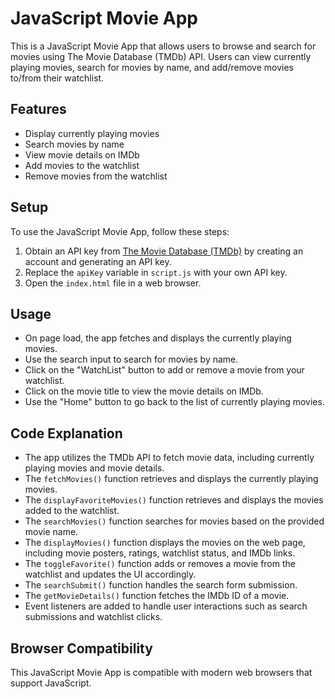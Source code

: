 # JavaScript Movie App

This is a JavaScript Movie App that allows users to browse and search for movies using The Movie Database (TMDb) API. Users can view currently playing movies, search for movies by name, and add/remove movies to/from their watchlist.

## Features

- Display currently playing movies
- Search movies by name
- View movie details on IMDb
- Add movies to the watchlist
- Remove movies from the watchlist

## Setup

To use the JavaScript Movie App, follow these steps:

1. Obtain an API key from [The Movie Database (TMDb)](https://www.themoviedb.org/) by creating an account and generating an API key.
2. Replace the `apiKey` variable in `script.js` with your own API key.
3. Open the `index.html` file in a web browser.

## Usage

- On page load, the app fetches and displays the currently playing movies.
- Use the search input to search for movies by name.
- Click on the "WatchList" button to add or remove a movie from your watchlist.
- Click on the movie title to view the movie details on IMDb.
- Use the "Home" button to go back to the list of currently playing movies.

## Code Explanation

- The app utilizes the TMDb API to fetch movie data, including currently playing movies and movie details.
- The `fetchMovies()` function retrieves and displays the currently playing movies.
- The `displayFavoriteMovies()` function retrieves and displays the movies added to the watchlist.
- The `searchMovies()` function searches for movies based on the provided movie name.
- The `displayMovies()` function displays the movies on the web page, including movie posters, ratings, watchlist status, and IMDb links.
- The `toggleFavorite()` function adds or removes a movie from the watchlist and updates the UI accordingly.
- The `searchSubmit()` function handles the search form submission.
- The `getMovieDetails()` function fetches the IMDb ID of a movie.
- Event listeners are added to handle user interactions such as search submissions and watchlist clicks.


## Browser Compatibility

This JavaScript Movie App is compatible with modern web browsers that support JavaScript.
